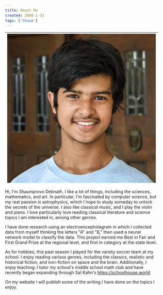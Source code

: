 ```yaml
---
title: About Me
created: 2008-1-31
tags: ['Shaum']
---
```

| ![](/assets/shaum-900x900.jpg) | 
|:--:| 

Hi, I'm Shaumprovo Debnath. I like a lot of things, including the sciences, mathematics, and art. In particular, I'm fascinated by computer science, but my real passion is astrophysics, which I hope to study someday to unlock the secrets of the universe. I also like classical music, and I play the violin and piano. I love particularly love reading classical literature and science topics I am interested in, among other genres.

I have done research using an electroencepholagram in which I collected data from myself thinking the letters "A" and "B," then used a neural network model to classify the data. This project earned me Best in Fair and First Grand Prize at the regional level, and first in category at the state level. 

As for hobbies, this past season I played for the varsity soccer team at my school. I enjoy reading various genres, including the classics, realistic and historical fiction, and non-fiction on space and the brain. Additionally, I enjoy teaching: I tutor my school's middle school math club and have recently began expanding through Sal Kahn's https://schoolhouse.world. 

On my website I will publish some of the writing I have done on the topics I enjoy.
